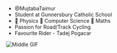 -  @MujtabaTaimur
-  Student at Gunnersbury Catholic School
- 🥇 Physics 🥈 Computer Science 🥉 Maths 
- Passion for Road/Track Cycling
-  Favourite Rider  -  Tadej Pogacar

 ![Middle GIF](https://media.giphy.com/media/OgzmYLIeQfyMsHgVIm/giphy.gif)  
<!---
MujtabaTaimur/MujtabaTaimur is a ✨ special ✨ repository because its `README.md` (this file) appears on your GitHub profile.
You can click the Preview link to take a look at your changes.
--->
